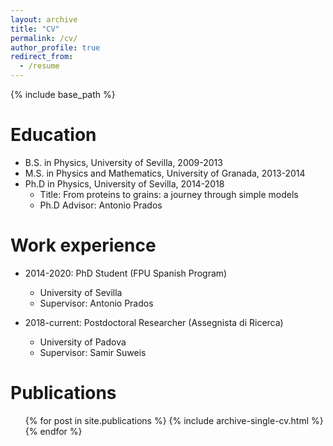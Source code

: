 ```yaml
---
layout: archive
title: "CV"
permalink: /cv/
author_profile: true
redirect_from:
  - /resume
---
```


{% include base_path %}

Education
======
* B.S. in Physics, University of Sevilla, 2009-2013
* M.S. in Physics and Mathematics, University of Granada, 2013-2014
* Ph.D in Physics, University of Sevilla, 2014-2018
  * Title: From proteins to grains: a journey through simple models
  * Ph.D Advisor: Antonio Prados

Work experience
======
* 2014-2020: PhD Student (FPU Spanish Program)
  * University of Sevilla
  * Supervisor: Antonio Prados


* 2018-current: Postdoctoral Researcher (Assegnista di Ricerca)
  * University of Padova
  * Supervisor: Samir Suweis
  

Publications
======
  <ul>{% for post in site.publications %}
    {% include archive-single-cv.html %}
  {% endfor %}</ul>
  

